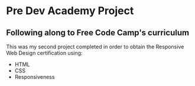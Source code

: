 # Pre Dev Academy Project

## Following along to Free Code Camp's curriculum 
This was my second project completed in order to obtain the Responsive Web Design certification using: 
- HTML
- CSS
- Responsiveness
